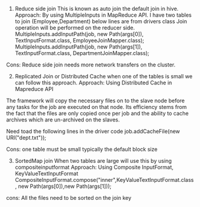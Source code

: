 
1. Reduce side join  This is known as auto join the default join in hive.
Approach: By using MultipleInputs in MapReduce API.
I have two tables to join (Employee,Department) below lines are from drivers     class
Join operation will be performed on the reducer side.
   MultipleInputs.addInputPath(job, new Path(args[0]),
				TextInputFormat.class, EmployeeJoinMapper.class);
  MultipleInputs.addInputPath(job, new Path(args[1]),
				TextInputFormat.class, DepartmentJoinMapper.class);

Cons: Reduce side join needs more network transfers on the cluster.


2. Replicated Join or Distributed Cache when one of the tables is small we can follow this approach.
Approach: Using Distributed Cache in Mapreduce API

The framework will copy the necessary files on to the slave node before any tasks for the job are executed on that node. Its efficiency stems from the fact that the files are only copied once per job and the ability to cache archives which are un-archived on the slaves.

Need toad the following lines in the driver code
job.addCacheFile(new URI("dept.txt"));

Cons: one table must be small typically the default block size

3. SortedMap join When two tables are large will use this by using compositeinputformat
Approach: Using Composite InputFormat, KeyValueTextInputFormat
CompositeInputFormat.compose("inner",KeyValueTextInputFormat.class , new Path(args[0]),new Path(args[1]));

cons: All the files need to be sorted on the join key

